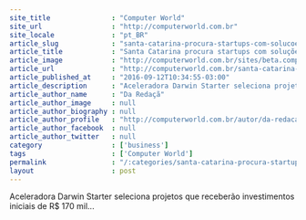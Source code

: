 ```yaml
---
site_title               : "Computer World"
site_url                 : "http://computerworld.com.br"
site_locale              : "pt_BR"
article_slug             : "santa-catarina-procura-startups-com-solucoes-de-big-data-e-financas"
article_title            : "Santa Catarina procura startups com soluções de big data e finanças"
article_image            : "http://computerworld.com.br/sites/beta.computerworld.com.br/files/news_articles/startup.jpg"
article_url              : "http://computerworld.com.br/santa-catarina-procura-startups-com-solucoes-de-big-data-e-financas"
article_published_at     : "2016-09-12T10:34:55-03:00"
article_description      : "Aceleradora Darwin Starter seleciona projetos que receberão investimentos iniciais de R$ 170 mil..."
article_author_name      : "Da Redaçã"
article_author_image     : null
article_author_biography : null
article_author_profile   : "http://computerworld.com.br/autor/da-redacao"
article_author_facebook  : null
article_author_twitter   : null
category                 : ['business']
tags                     : ['Computer World']
permalink                : "/:categories/santa-catarina-procura-startups-com-solucoes-de-big-data-e-financas/"
layout                   : post
---
```


Aceleradora Darwin Starter seleciona projetos que receberão investimentos iniciais de R$ 170 mil...
